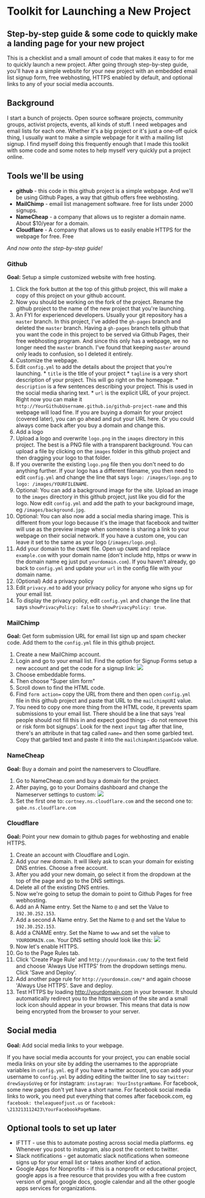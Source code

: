 # Toolkit for Launching a New Project

## Step-by-step guide & some code to quickly make a landing page for your new project

This is a checklist and a small amount of code that makes it easy to for me to quickly launch a new project. After going through step-by-step guide, you'll have a a simple website for your new project with an embedded email list signup form, free webhosting, HTTPS enabled by default, and optional links to any of your social media accounts.

## Background
I start a bunch of projects. Open source software projects, community groups, activist projects, events, all kinds of stuff. I need webpages and email lists for each one. Whether it's a big project or it's just a one-off quick thing, I usually want to make a simple webpage for it with a mailing list signup. I find myself doing this frequently enough that I made this toolkit with some code and some notes to help myself very quickly put a project online.

## Tools we'll be using

 * **github** - this code in this github project is a simple webpage. And we'll be using Github Pages, a way that github offers free webhosting.
 * **MailChimp** - email list management software. free for lists under 2000 signups.
 * **NameCheap** - a company that allows us to register a domain name. About $10/year for a domain.
 * **Cloudflare** - A company that allows us to easily enable HTTPS for the webpage for free. Free

_And now onto the step-by-step guide!_

### Github

**Goal:** Setup a simple customized website with free hosting.

 1. Click the fork button at the top of this github project, this will make a copy of this project on your github account.
 1. Now you should be working on the fork of the project. Rename the github project to the name of the new project that you're launching.
 1. An FYI for experienced developers. Usually your git repository has a `master` branch. In this project, I've added the `gh-pages` branch and deleted the `master` branch. Having a `gh-pages` branch tells github that you want the code in this project to be served via Github Pages, their free webhosting program. And since this only has a webpage, we no longer need the `master` branch. I've found that keeping `master` around only leads to confusion, so I deleted it entirely.
 1. Customize the webpage.
  1. Edit `config.yml` to add the details about the project that you're launching.
    * `title` is the title of your project
    * `tagline` is a very short description of your project. This will go right on the homepage.
    * `description` is a few sentences describing your project. This is used in the social media sharing text.
    * `url` is the explicit URL of your project. Right now you can make it `http://YourGithubUsername.github.io/github-project-name` and this webpage will load fine. If you are buying a domain for your project (covered later), you can go ahead and put your URL here. Or you could always come back after you buy a domain and change this.
 1. Add a logo
  1. Upload a logo and overwrite `logo.png` in the `images` directory in this project. The best is a PNG file with a transparent background. You can upload a file by clicking on the `images` folder in this github project and then dragging your logo to that folder.
  1. If you overwrite the existing `logo.png` file then you don't need to do anything further. If your logo has a different filename, you then need to edit `config.yml` and change the line that says `logo: /images/logo.png` to `logo: /images/YOURFILENAME`.
  1. Optional: You can add a background image for the site. Upload an image to the `images` directory in this github project, just like you did for the logo. Now edit `config.yml` and add the path to your background image, eg `/images/background.jpg`.
  1. Optional: You can also now add a social media sharing image. This is different from your logo because it's the image that facebook and twitter will use as the preview image when someone is sharing a link to your webpage on their social network. If you have a custom one, you can leave it set to the same as your logo (`/images/logo.png`).
 1. Add your domain to the `CNAME` file. Open up `CNAME` and replace `example.com` with your domain name (don't include http, https or www in the domain name eg just put `yourdomain.com`). If you haven't already, go back to `config.yml` and update your `url` in the config file with your domain name.
 1. (Optional) Add a privacy policy
  1. Edit `privacy.md` to add your privacy policy for anyone who signs up for your email list.
  1. To display the privacy policy, edit `config.yml` and change the line that says `showPrivacyPolicy: false` to `showPrivacyPolicy: true`.

### MailChimp

**Goal:** Get form submission URL for email list sign up and spam checker code. Add them to the `config.yml` file in this github project.

  1. Create a new MailChimp account.
  1. Login and go to your email list. Find the option for Signup Forms setup a new account and get the code for a signup link:
  ![](toolkit-images/mailchimp-signup-forms.png)
  1. Choose embeddable forms.
  1. Then choose "Super slim form"
  1. Scroll down to find the HTML code.
  1. Find `form action=` copy the URL from there and then open `config.yml` file in this github project and paste that URL to the `mailchimpURI` value.
  1. You need to copy one more thing from the HTML code, it prevents spam submissions to your email list. There should be a line that says 'real people should not fill this in and expect good things - do not remove this or risk form bot signups'. Look for the next `input` tag after that line, there's an attribute in that tag called `name=` and then some garbled text. Copy that garbled text and paste it into the `mailchimpAntiSpamCode` value.

### NameCheap

**Goal:** Buy a domain and point the nameservers to Cloudflare.

1. Go to NameCheap.com and buy a domain for the project.
1. After paying, go to your Domains dashboard and change the Nameserver settings to custom:
![](toolkit-images/namecheap-custom-nameserver.png)
1. Set the first one to: `cortney.ns.cloudflare.com` and the second one to: `gabe.ns.cloudflare.com`

### Cloudflare

**Goal:** Point your new domain to github pages for webhosting and enable HTTPS.

 1. Create an account with Cloudflare and Login.
 1. Add your new domain. It will likely ask to scan your domain for existing DNS entries. Choose a free account.
 1. After you add your new domain, go select it from the dropdown at the top of the page and go to the DNS settings.
 1. Delete all of the existing DNS entries.
 1. Now we're going to setup the domain to point to Github Pages for free webhosting.
  1. Add an A Name entry. Set the Name to `@` and set the Value to `192.30.252.153`.
  1. Add a second A Name entry. Set the Name to `@` and set the Value to `192.30.252.153`.
  1. Add a CNAME entry. Set the Name to `www` and set the value to `YOURDOMAIN.com`. Your DNS setting should look like this:
![](toolkit-images/cloudflare-dns-settings.png)
 1. Now let's enable HTTPS.
  1. Go to the Page Rules tab.
  1. Click 'Create Page Rule' and `http://yourdomain.com/` to the text field and choose 'Always Use HTTPS' from the dropdown settings menu. Click 'Save and Deploy'.
  1. Add another page rule for `http://yourdomain.com/*` and again choose 'Always Use HTTPS'. Save and deploy.
  1. Test HTTPS by loading http://yourdomain.com in your browser. It should automatically redirect you to the https version of the site and a small lock icon should appear in your browser. This means that data is now being encrypted from the browser to your server.


## Social media
**Goal:** Add social media links to your webpage.

If you have social media accounts for your project, you can enable social media links on your site by adding the usernames to the appropriate variables in `config.yml`. eg if you have a twitter account, you can add your username to `config.yml` by adding editing the twitter line to say `twitter: drewSaysGoVeg` or for instagram: `instagram: YourInstgramName`. For facebook, some new pages don't yet have a short name. For facebook social media links to work, you need put everything that comes after facebook.com, eg `facebook: theleagueofjust.us` or `facebook: \213213112423\YourFacebookPageName`.

## Optional tools to set up later

 * IFTTT - use this to automate posting across social media platforms. eg Whenever you post to instagram, also post the content to twitter.
 * Slack notifications - get automatic slack notifications when someone signs up for your email list or takes another kind of action.
 * Google Apps for Nonprofits - if this is a nonprofit or educational project, google apps is a free resource that provides you with a free custom version of gmail, google docs, google calendar and all the other google apps services for organizations.

